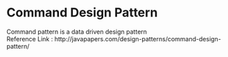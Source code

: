 <h1>Command Design Pattern</h1>
<p>
Command pattern is a data driven design pattern<br/>
Reference Link : http://javapapers.com/design-patterns/command-design-pattern/
</p>